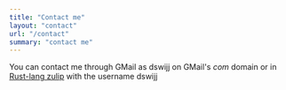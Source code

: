 ```yaml
---
title: "Contact me"
layout: "contact"
url: "/contact"
summary: "contact me"
---
```


You can contact me through GMail as dswijj on GMail's _com_ domain or in [Rust-lang zulip](https://rust-lang.zulipchat.com/) with the username dswijj

